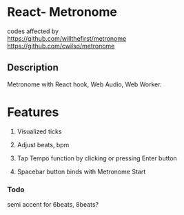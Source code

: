 <h1>React- Metronome</h1>

codes affected by 
  <br/>
  https://github.com/willthefirst/metronome
  <br/>
  https://github.com/cwilso/metronome

<h2>Description</h2>

Metronome with React hook, Web Audio, Web Worker.


<h1>Features</h1>

1. Visualized ticks

2. Adjust beats, bpm

3. Tap Tempo function by clicking or pressing Enter button

4. Spacebar button binds with Metronome Start


<h3>Todo</h3>

semi accent for 6beats, 8beats?

